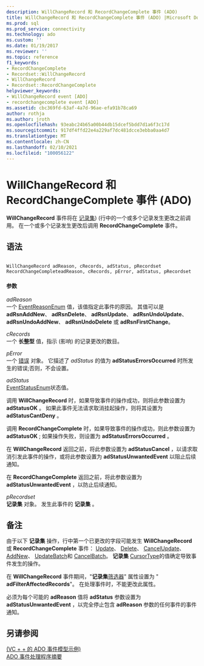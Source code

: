 ```yaml
---
description: WillChangeRecord 和 RecordChangeComplete 事件 (ADO)
title: WillChangeRecord 和 RecordChangeComplete 事件 (ADO) |Microsoft Docs
ms.prod: sql
ms.prod_service: connectivity
ms.technology: ado
ms.custom: ''
ms.date: 01/19/2017
ms.reviewer: ''
ms.topic: reference
f1_keywords:
- RecordChangeComplete
- Recordset::WillChangeRecord
- WillChangeRecord
- Recordset::RecordChangeComplete
helpviewer_keywords:
- WillChangeRecord event [ADO]
- recordchangecomplete event [ADO]
ms.assetid: cbc369fd-63af-4a7d-96ae-efa91b78ca69
author: rothja
ms.author: jroth
ms.openlocfilehash: 93eabc24b65a00b44db15dcef5bdd7d1a6f3c17d
ms.sourcegitcommit: 917df4ffd22e4a229af7dc481dcce3ebba0aa4d7
ms.translationtype: MT
ms.contentlocale: zh-CN
ms.lasthandoff: 02/10/2021
ms.locfileid: "100056122"
---
```

# <a name="willchangerecord-and-recordchangecomplete-events-ado"></a>WillChangeRecord 和 RecordChangeComplete 事件 (ADO)
**WillChangeRecord** 事件将在 [记录集](./recordset-object-ado.md))  (行中的一个或多个记录发生更改之前调用。 在一个或多个记录发生更改后调用 **RecordChangeComplete** 事件。  
  
## <a name="syntax"></a>语法  
  
```  
  
WillChangeRecord adReason, cRecords, adStatus, pRecordset  
RecordChangeCompleteadReason, cRecords, pError, adStatus, pRecordset  
```  
  
#### <a name="parameters"></a>参数  
 *adReason*  
 一个 [EventReasonEnum](./eventreasonenum.md) 值，该值指定此事件的原因。 其值可以是 **adRsnAddNew**、 **adRsnDelete**、 **adRsnUpdate**、 **adRsnUndoUpdate**、 **adRsnUndoAddNew**、 **adRsnUndoDelete** 或 **adRsnFirstChange**。  
  
 *cRecords*  
 一个 **长整型** 值，指示 (影响) 的记录更改的数目。  
  
 *pError*  
 一个 [错误](./error-object.md) 对象。 它描述了 *adStatus* 的值为 **adStatusErrorsOccurred** 时所发生的错误;否则，不会设置。  
  
 *adStatus*  
 [EventStatusEnum](./eventstatusenum.md)状态值。  
  
 调用 **WillChangeRecord** 时，如果导致事件的操作成功，则将此参数设置为 **adStatusOK** 。 如果此事件无法请求取消挂起操作，则将其设置为 **adStatusCantDeny** 。  
  
 调用 **RecordChangeComplete** 时，如果导致事件的操作成功，则此参数设置为 **adStatusOK** ; 如果操作失败，则设置为 **adStatusErrorsOccurred** 。  
  
 在 **WillChangeRecord** 返回之前，将此参数设置为 **adStatusCancel** ，以请求取消引发此事件的操作，或将此参数设置为 **adStatusUnwantedEvent** 以阻止后续通知。  
  
 在 **RecordChangeComplete** 返回之前，将此参数设置为 **adStatusUnwantedEvent** ，以防止后续通知。  
  
 *pRecordset*  
 **记录集** 对象。 发生此事件的 **记录集** 。  
  
## <a name="remarks"></a>备注  
 由于以下 **记录集** 操作，行中第一个已更改的字段可能发生 **WillChangeRecord** 或 **RecordChangeComplete** 事件： [Update](./update-method.md)、 [Delete](./delete-method-ado-recordset.md)、 [CancelUpdate](./cancelupdate-method-ado.md)、 [AddNew](./addnew-method-ado.md)、 [UpdateBatch](./updatebatch-method.md)和 [CancelBatch](./cancelbatch-method-ado.md)。 **记录集** [CursorType](./cursortype-property-ado.md)的值确定导致事件发生的操作。  
  
 在 **WillChangeRecord** 事件期间，"**记录集**[筛选器](./filter-property.md)" 属性设置为 " **adFilterAffectedRecords**"。 在处理事件时，不能更改此属性。  
  
 必须为每个可能的 **adReason** 值将 **adStatus** 参数设置为 **adStatusUnwantedEvent** ，以完全停止包含 **adReason** 参数的任何事件的事件通知。  
  
## <a name="see-also"></a>另请参阅  
 [ (VC + + 的 ADO 事件模型示例) ](./ado-events-model-example-vc.md)   
 [ADO 事件处理程序摘要](../../guide/data/ado-event-handler-summary.md)